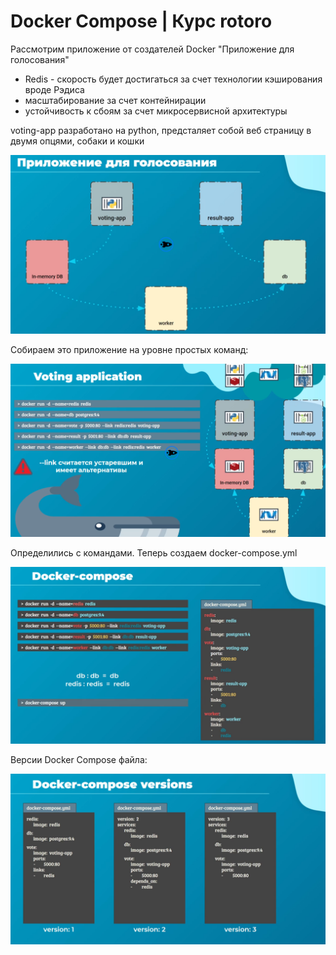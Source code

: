 # Docker Compose | Курс rotoro

Рассмотрим приложение от создателей Docker "Приложение для голосования"
- Redis - скорость будет достигаться за счет технологии кэширования вроде Рэдиса
- масштабирование за счет контейнирации
- устойчивость к сбоям за счет микросервисной архитектуры

voting-app разработано на python, предсталяет собой веб страницу в двумя опцями, собаки и кошки

![Приложение для голосования](../Docs/img/comp1.png)

Собираем это приложение на уровне простых команд:

![Приложение для голосования](../Docs/img/comp2.png)

Определились с командами. Теперь создаем docker-compose.yml

![Приложение для голосования](../Docs/img/comp3.png)

Версии Docker Compose файла:

![Приложение для голосования](../Docs/img/comp4.png)



